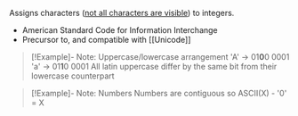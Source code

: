 Assigns characters ([not all characters are visible](https://en.wikipedia.org/wiki/Control_character)) to integers.
* American Standard Code for Information Interchange
* Precursor to, and compatible with [[Unicode]]

> [!Example]- Note: Uppercase/lowercase arrangement
> 'A' -> 01**0**0 0001
> 'a' -> 01**1**0 0001
> All latin uppercase differ by the same bit from their lowercase counterpart 

> [!Example]- Note: Numbers
> Numbers are contiguous so
> ASCII(X) - '0' = X
